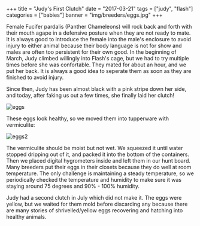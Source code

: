 +++
title = "Judy's First Clutch"
date = "2017-03-21"
tags = ["judy", "flash"]
categories = ["babies"]
banner = "img/breeders/eggs.jpg"
+++

Female Fucifer pardalis (Panther Chameleons) will rock back and forth with their mouth agape in a defensive posture when they are not ready to mate. It is always good to introduce the female into the male's enclosure to avoid injury to either animal because their body language is not for show and males are often too persistent for their own good. In the beginning of March, Judy climbed willingly into Flash's cage, but we had to try multiple times before she was confortable. They mated for about an hour, and we put her back. It is always a good idea to seperate them as soon as they are finished to avoid injury.

Since then, Judy has been almost black with a pink stripe down her side, and today, after faking us out a few times, she finally laid her clutch!

![eggs](/img/breeders/eggs.jpg)

These eggs look healthy, so we moved them into tupperware with vermiculite:

![eggs2](/img/breeders/eggs1.jpg)

The vermiculite should be moist but not wet. We squeezed it until water stopped dripping out of it, and packed it into the bottom of the containers. Then we placed digital hygrometers inside and left them in our hunt board. Many breeders put their eggs in their closets because they do well at room temperature. The only challenge is maintaining a steady temperature, so we periodically checked the temperature and humidity to make sure it was staying around 75 degrees and 90% - 100% humidity.

Judy had a second clutch in July which did not make it. The eggs were yellow, but we waited for them mold before discarding any because there are many stories of shrivelled/yellow eggs recovering and hatching into healthy animals.
